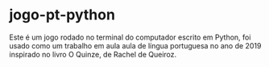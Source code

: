 # jogo-pt-python
Este é um jogo rodado no terminal do computador escrito em Python, foi usado como um trabalho em aula aula de língua portuguesa no ano de 2019 inspirado no livro O Quinze, de Rachel de Queiroz.
